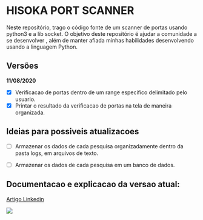 # HISOKA PORT SCANNER

Neste repositório, trago o código fonte de um scanner de portas usando python3 e a lib socket.
O objetivo deste repositório é ajudar a comunidade a se desenvolver , além de manter afiada minhas habilidades desenvolvendo usando a linguagem Python.


## Versões

**11/08/2020**

- [x] Verificacao de portas dentro de um range especifico delimitado pelo usuario.
- [x] Printar o resultado da verificacao de portas na tela de maneira organizada.

## Ideias para possiveis atualizacoes 

- [ ] Armazenar os dados de cada pesquisa organizadamente dentro da pasta logs, em arquivos de texto.
- [ ] Armazenar os dados de cada pesquisa em um banco de dados.


## Documentacao e explicacao da versao atual:
[Artigo Linkedin](https://www.linkedin.com/pulse/scanner-de-portas-python-gustavo-de-oliveira-rosa/)



![](https://giphy.com/embed/YQitE4YNQNahy)

